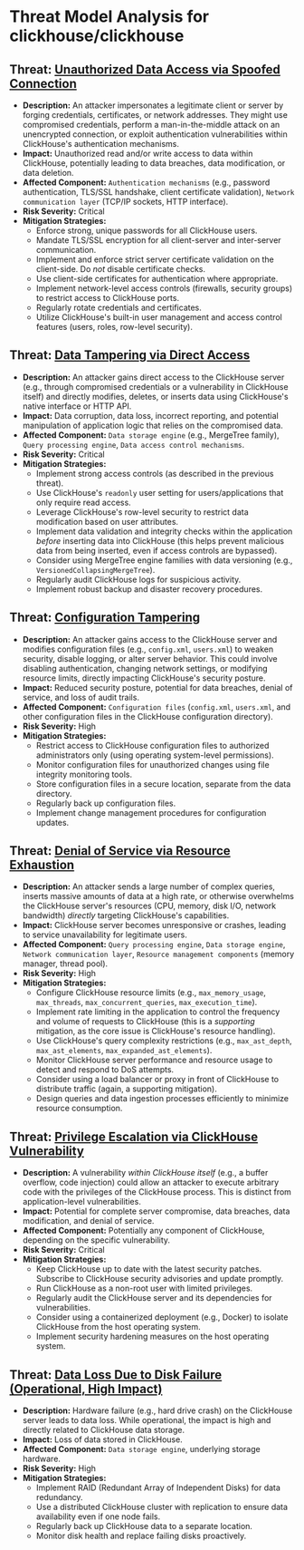 # Threat Model Analysis for clickhouse/clickhouse

## Threat: [Unauthorized Data Access via Spoofed Connection](./threats/unauthorized_data_access_via_spoofed_connection.md)

*   **Description:** An attacker impersonates a legitimate client or server by forging credentials, certificates, or network addresses. They might use compromised credentials, perform a man-in-the-middle attack on an unencrypted connection, or exploit authentication vulnerabilities within ClickHouse's authentication mechanisms.
*   **Impact:** Unauthorized read and/or write access to data within ClickHouse, potentially leading to data breaches, data modification, or data deletion.
*   **Affected Component:** `Authentication mechanisms` (e.g., password authentication, TLS/SSL handshake, client certificate validation), `Network communication layer` (TCP/IP sockets, HTTP interface).
*   **Risk Severity:** Critical
*   **Mitigation Strategies:**
    *   Enforce strong, unique passwords for all ClickHouse users.
    *   Mandate TLS/SSL encryption for all client-server and inter-server communication.
    *   Implement and enforce strict server certificate validation on the client-side.  Do *not* disable certificate checks.
    *   Use client-side certificates for authentication where appropriate.
    *   Implement network-level access controls (firewalls, security groups) to restrict access to ClickHouse ports.
    *   Regularly rotate credentials and certificates.
    *   Utilize ClickHouse's built-in user management and access control features (users, roles, row-level security).

## Threat: [Data Tampering via Direct Access](./threats/data_tampering_via_direct_access.md)

*   **Description:** An attacker gains direct access to the ClickHouse server (e.g., through compromised credentials or a vulnerability in ClickHouse itself) and directly modifies, deletes, or inserts data using ClickHouse's native interface or HTTP API.
*   **Impact:** Data corruption, data loss, incorrect reporting, and potential manipulation of application logic that relies on the compromised data.
*   **Affected Component:** `Data storage engine` (e.g., MergeTree family), `Query processing engine`, `Data access control mechanisms`.
*   **Risk Severity:** Critical
*   **Mitigation Strategies:**
    *   Implement strong access controls (as described in the previous threat).
    *   Use ClickHouse's `readonly` user setting for users/applications that only require read access.
    *   Leverage ClickHouse's row-level security to restrict data modification based on user attributes.
    *   Implement data validation and integrity checks within the application *before* inserting data into ClickHouse (this helps prevent malicious data from being inserted, even if access controls are bypassed).
    *   Consider using MergeTree engine families with data versioning (e.g., `VersionedCollapsingMergeTree`).
    *   Regularly audit ClickHouse logs for suspicious activity.
    *   Implement robust backup and disaster recovery procedures.

## Threat: [Configuration Tampering](./threats/configuration_tampering.md)

*   **Description:** An attacker gains access to the ClickHouse server and modifies configuration files (e.g., `config.xml`, `users.xml`) to weaken security, disable logging, or alter server behavior.  This could involve disabling authentication, changing network settings, or modifying resource limits, directly impacting ClickHouse's security posture.
*   **Impact:** Reduced security posture, potential for data breaches, denial of service, and loss of audit trails.
*   **Affected Component:** `Configuration files` (`config.xml`, `users.xml`, and other configuration files in the ClickHouse configuration directory).
*   **Risk Severity:** High
*   **Mitigation Strategies:**
    *   Restrict access to ClickHouse configuration files to authorized administrators only (using operating system-level permissions).
    *   Monitor configuration files for unauthorized changes using file integrity monitoring tools.
    *   Store configuration files in a secure location, separate from the data directory.
    *   Regularly back up configuration files.
    *   Implement change management procedures for configuration updates.

## Threat: [Denial of Service via Resource Exhaustion](./threats/denial_of_service_via_resource_exhaustion.md)

*   **Description:** An attacker sends a large number of complex queries, inserts massive amounts of data at a high rate, or otherwise overwhelms the ClickHouse server's resources (CPU, memory, disk I/O, network bandwidth) *directly* targeting ClickHouse's capabilities.
*   **Impact:** ClickHouse server becomes unresponsive or crashes, leading to service unavailability for legitimate users.
*   **Affected Component:** `Query processing engine`, `Data storage engine`, `Network communication layer`, `Resource management components` (memory manager, thread pool).
*   **Risk Severity:** High
*   **Mitigation Strategies:**
    *   Configure ClickHouse resource limits (e.g., `max_memory_usage`, `max_threads`, `max_concurrent_queries`, `max_execution_time`).
    *   Implement rate limiting in the application to control the frequency and volume of requests to ClickHouse (this is a *supporting* mitigation, as the core issue is ClickHouse's resource handling).
    *   Use ClickHouse's query complexity restrictions (e.g., `max_ast_depth`, `max_ast_elements`, `max_expanded_ast_elements`).
    *   Monitor ClickHouse server performance and resource usage to detect and respond to DoS attempts.
    *   Consider using a load balancer or proxy in front of ClickHouse to distribute traffic (again, a supporting mitigation).
    *   Design queries and data ingestion processes efficiently to minimize resource consumption.

## Threat: [Privilege Escalation via ClickHouse Vulnerability](./threats/privilege_escalation_via_clickhouse_vulnerability.md)

*   **Description:** A vulnerability *within ClickHouse itself* (e.g., a buffer overflow, code injection) could allow an attacker to execute arbitrary code with the privileges of the ClickHouse process. This is distinct from application-level vulnerabilities.
*   **Impact:** Potential for complete server compromise, data breaches, data modification, and denial of service.
*   **Affected Component:** Potentially any component of ClickHouse, depending on the specific vulnerability.
*   **Risk Severity:** Critical
*   **Mitigation Strategies:**
    *   Keep ClickHouse up to date with the latest security patches. Subscribe to ClickHouse security advisories and update promptly.
    *   Run ClickHouse as a non-root user with limited privileges.
    *   Regularly audit the ClickHouse server and its dependencies for vulnerabilities.
    *   Consider using a containerized deployment (e.g., Docker) to isolate ClickHouse from the host operating system.
    *   Implement security hardening measures on the host operating system.

## Threat: [Data Loss Due to Disk Failure (Operational, High Impact)](./threats/data_loss_due_to_disk_failure__operational__high_impact_.md)

* **Description:** Hardware failure (e.g., hard drive crash) on the ClickHouse server leads to data loss. While operational, the impact is high and directly related to ClickHouse data storage.
* **Impact:** Loss of data stored in ClickHouse.
* **Affected Component:** `Data storage engine`, underlying storage hardware.
* **Risk Severity:** High
* **Mitigation Strategies:**
    * Implement RAID (Redundant Array of Independent Disks) for data redundancy.
    * Use a distributed ClickHouse cluster with replication to ensure data availability even if one node fails.
    * Regularly back up ClickHouse data to a separate location.
    * Monitor disk health and replace failing disks proactively.

